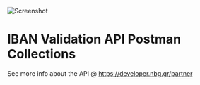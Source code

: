 ![Screenshot](https://microsites.nbg.gr/api.gateway/publicportal/sites/default/files/2018-11/black_logo.jpg) 

# IBAN Validation API Postman Collections

See more info about the API @ https://developer.nbg.gr/partner


